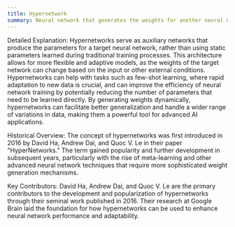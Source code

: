 ```yaml
---
title: Hypernetwork
summary: Neural network that generates the weights for another neural network, enabling dynamic adaptation and increased flexibility in learning and generalization.
---
```

Detailed Explanation:
Hypernetworks serve as auxiliary networks that produce the parameters for a target neural network, rather than using static parameters learned during traditional training processes. This architecture allows for more flexible and adaptive models, as the weights of the target network can change based on the input or other external conditions. Hypernetworks can help with tasks such as few-shot learning, where rapid adaptation to new data is crucial, and can improve the efficiency of neural network training by potentially reducing the number of parameters that need to be learned directly. By generating weights dynamically, hypernetworks can facilitate better generalization and handle a wider range of variations in data, making them a powerful tool for advanced AI applications.

Historical Overview:
The concept of hypernetworks was first introduced in 2016 by David Ha, Andrew Dai, and Quoc V. Le in their paper "HyperNetworks." The term gained popularity and further development in subsequent years, particularly with the rise of meta-learning and other advanced neural network techniques that require more sophisticated weight generation mechanisms.

Key Contributors:
David Ha, Andrew Dai, and Quoc V. Le are the primary contributors to the development and popularization of hypernetworks through their seminal work published in 2016. Their research at Google Brain laid the foundation for how hypernetworks can be used to enhance neural network performance and adaptability.
